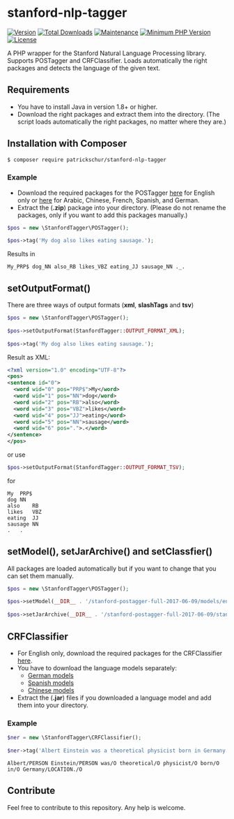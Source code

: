 # stanford-nlp-tagger
[![Version](https://img.shields.io/packagist/v/patrickschur/stanford-nlp-tagger.svg?style=flat-square)](https://packagist.org/packages/patrickschur/stanford-nlp-tagger)
[![Total Downloads](https://img.shields.io/packagist/dt/patrickschur/stanford-nlp-tagger.svg?style=flat-square)](https://packagist.org/packages/patrickschur/stanford-nlp-tagger)
[![Maintenance](https://img.shields.io/maintenance/yes/2018.svg?style=flat-square)](https://github.com/patrickschur/stanford-nlp-tagger) 
[![Minimum PHP Version](https://img.shields.io/badge/php-%3E%3D%207.0-4AC51C.svg?style=flat-square)](http://php.net/)
[![License](https://img.shields.io/packagist/l/patrickschur/stanford-nlp-tagger.svg?style=flat-square)](https://opensource.org/licenses/MIT)

A PHP wrapper for the Stanford Natural Language Processing library. Supports POSTagger and CRFClassifier.
Loads automatically the right packages and detects the language of the given text.

## Requirements
- You have to install Java in version 1.8+ or higher.
- Download the right packages and extract them into the directory. 
(The script loads automatically the right packages, no matter where they are.)

## Installation with Composer
```bash
$ composer require patrickschur/stanford-nlp-tagger
```

### Example
- Download the required packages for the POSTagger [here](https://nlp.stanford.edu/software/stanford-postagger-2017-06-09.zip) for English only 
or [here](https://nlp.stanford.edu/software/stanford-postagger-full-2017-06-09.zip) for Arabic, Chinese, French, Spanish, and German.
- Extract the (**.zip**) package into your directory. (Please do not rename the packages, only if you want to add this packages manually.)

```php
$pos = new \StanfordTagger\POSTagger();
 
$pos->tag('My dog also likes eating sausage.');
```
Results in
```text
My_PRP$ dog_NN also_RB likes_VBZ eating_JJ sausage_NN ._.
```

## setOutputFormat()
There are three ways of output formats (**xml**, **slashTags** and **tsv**)
```php
$pos = new \StanfordTagger\POSTagger();
 
$pos->setOutputFormat(StanfordTagger::OUTPUT_FORMAT_XML);
 
$pos->tag('My dog also likes eating sausage.');
```
Result as XML:
```xml
<?xml version="1.0" encoding="UTF-8"?>
<pos>
<sentence id="0">
  <word wid="0" pos="PRP$">My</word>
  <word wid="1" pos="NN">dog</word>
  <word wid="2" pos="RB">also</word>
  <word wid="3" pos="VBZ">likes</word>
  <word wid="4" pos="JJ">eating</word>
  <word wid="5" pos="NN">sausage</word>
  <word wid="6" pos=".">.</word>
</sentence>
</pos>
```
or use 
```php 
$pos->setOutputFormat(StanfordTagger::OUTPUT_FORMAT_TSV);
```
for
```text
My	PRP$
dog	NN
also	RB
likes	VBZ
eating	JJ
sausage	NN
.	.
```

## setModel(), setJarArchive() and setClassfier()
All packages are loaded automatically but if you want to change that you can set them manually.
```php
$pos = new \StanfordTagger\POSTagger();
 
$pos->setModel(__DIR__ . '/stanford-postagger-full-2017-06-09/models/english-bidirectional-distsim.tagger');
 
$pos->setJarArchive(__DIR__ . '/stanford-postagger-full-2017-06-09/stanford-postagger.jar');
```

## CRFClassifier
- For English only, download the required packages for the CRFClassifier [here](https://nlp.stanford.edu/software/stanford-ner-2017-06-09.zip).
- You have to download the language models separately:
    - [German models](https://nlp.stanford.edu/software/stanford-german-corenlp-2017-06-09-models.jar)
    - [Spanish models](https://nlp.stanford.edu/software/stanford-spanish-corenlp-2017-06-09-models.jar)
    - [Chinese models](https://nlp.stanford.edu/software/stanford-chinese-corenlp-2017-06-09-models.jar)
- Extract the (**.jar**) files if you downloaded a language model and add them into your directory.

### Example
```php
$ner = new \StanfordTagger\CRFClassifier();
 
$ner->tag('Albert Einstein was a theoretical physicist born in Germany.');
```
```text
Albert/PERSON Einstein/PERSON was/O theoretical/O physicist/O born/O in/O Germany/LOCATION./O 
```
## Contribute

Feel free to contribute to this repository. Any help is welcome.
